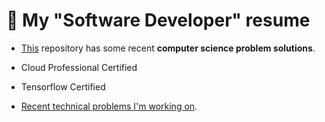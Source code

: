 <!---
- 👋 Hi, I’m @mavas
- 👀 I’m currently interested in getting hired for software work.
- 🌱 I’m currently learning to pass the official TensorFlow certification
- 💞️ I’m looking to collaborate on ...
- 📫 How to reach me ...
--->
# 👋 My "Software Developer" resume

- [This](https://github.com/mavas/hackerrank) repository has some recent **computer science problem solutions**.

- Cloud Professional Certified

- Tensorflow Certified

- [Recent technical problems I'm working on](writings/RecentProblems.md).

<!--
mtp
coconut delivery
go-web-server
sirkel
tic-tac-toe
normalize-string
RideCell-parking-app-api
featherlight-challenge

sutcta
counttext
ga
-->


<!---- [Education](education.md).--->
<!---
mavas/mavas is a ✨ special ✨ repository because its `README.md` (this file) appears on your GitHub profile.
You can click the Preview link to take a look at your changes.
--->
